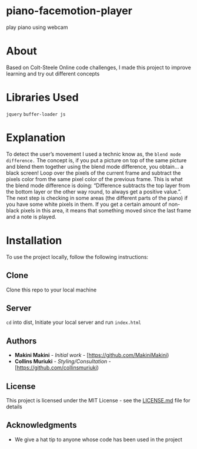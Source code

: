 
# piano-facemotion-player
play piano using webcam

# About 
Based on Colt-Steele Online code challenges, I made this project to improve learning and try out different concepts

# Libraries Used
```jquery```
```buffer-loader js```

# Explanation

To detect the user’s movement I used a technic know as, the ```blend mode difference.```
The concept is, if you put a picture on top of the same picture and blend them together using the blend mode difference, you obtain… a black screen!
Loop over the pixels of the current frame and  subtract the pixels color from the same pixel color of the previous frame. 
This is what the blend mode difference is doing: “Difference subtracts the top layer from the bottom layer or the other way round, to always get a positive value.”.
The next step is checking in some areas (the different parts of the piano) if you have some white pixels in them.
If you get a certain amount of non-black pixels in this area, it means that something moved since the last frame and  a note is played.

# Installation 
To use the project locally, follow the following instructions: 
## Clone
Clone this repo to your local machine
## Server
```cd``` into dist, 
Initiate your local server and run 
```index.html```
## Authors

* **Makini Makini** - *Initial work* - [https://github.com/MakiniMakini)
* **Collins Muriuki** - *Styling/Consultation* - [https://github.com/collinsmuriuki)

## License

This project is licensed under the MIT License - see the [LICENSE.md](LICENSE.md) file for details

## Acknowledgments

* We give a hat tip to anyone whose code has been used in the project
